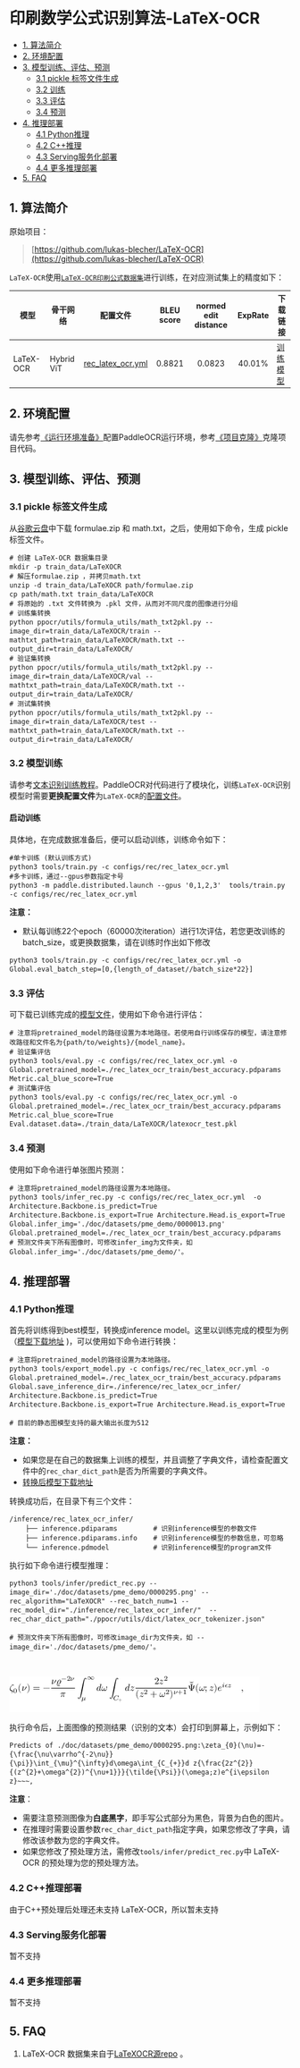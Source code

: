 # 印刷数学公式识别算法-LaTeX-OCR

- [1. 算法简介](#1)
- [2. 环境配置](#2)
- [3. 模型训练、评估、预测](#3)
    - [3.1 pickle 标签文件生成](#3-1)
    - [3.2 训练](#3-2)
    - [3.3 评估](#3-3)
    - [3.4 预测](#3-4)
- [4. 推理部署](#4)
    - [4.1 Python推理](#4-1)
    - [4.2 C++推理](#4-2)
    - [4.3 Serving服务化部署](#4-3)
    - [4.4 更多推理部署](#4-4)
- [5. FAQ](#5)

<a name="1"></a>
## 1. 算法简介

原始项目：
> [https://github.com/lukas-blecher/LaTeX-OCR](https://github.com/lukas-blecher/LaTeX-OCR)



<a name="model"></a>
`LaTeX-OCR`使用[`LaTeX-OCR印刷公式数据集`](https://drive.google.com/drive/folders/13CA4vAmOmD_I_dSbvLp-Lf0s6KiaNfuO)进行训练，在对应测试集上的精度如下：

| 模型        | 骨干网络       |配置文件 | BLEU score  | normed edit distance  |  ExpRate  |下载链接|
|-----------|------------| ----- |:-----------:|:---------------------:|:---------:| ----- |
| LaTeX-OCR | Hybrid ViT |[rec_latex_ocr.yml](../../configs/rec/rec_latex_ocr.yml)|   0.8821    |        0.0823         |  40.01%   |[训练模型](https://paddleocr.bj.bcebos.com/contribution/rec_latex_ocr_train.tar)|

<a name="2"></a>
## 2. 环境配置
请先参考[《运行环境准备》](./environment.md)配置PaddleOCR运行环境，参考[《项目克隆》](./clone.md)克隆项目代码。

<a name="3"></a>
## 3. 模型训练、评估、预测

<a name="3-1"></a>

### 3.1 pickle 标签文件生成
从[谷歌云盘](https://drive.google.com/drive/folders/13CA4vAmOmD_I_dSbvLp-Lf0s6KiaNfuO)中下载 formulae.zip 和 math.txt，之后，使用如下命令，生成 pickle 标签文件。

```shell
# 创建 LaTeX-OCR 数据集目录
mkdir -p train_data/LaTeXOCR
# 解压formulae.zip ，并拷贝math.txt
unzip -d train_data/LaTeXOCR path/formulae.zip
cp path/math.txt train_data/LaTeXOCR
# 将原始的 .txt 文件转换为 .pkl 文件，从而对不同尺度的图像进行分组
# 训练集转换
python ppocr/utils/formula_utils/math_txt2pkl.py --image_dir=train_data/LaTeXOCR/train --mathtxt_path=train_data/LaTeXOCR/math.txt --output_dir=train_data/LaTeXOCR/
# 验证集转换
python ppocr/utils/formula_utils/math_txt2pkl.py --image_dir=train_data/LaTeXOCR/val --mathtxt_path=train_data/LaTeXOCR/math.txt --output_dir=train_data/LaTeXOCR/
# 测试集转换
python ppocr/utils/formula_utils/math_txt2pkl.py --image_dir=train_data/LaTeXOCR/test --mathtxt_path=train_data/LaTeXOCR/math.txt --output_dir=train_data/LaTeXOCR/
```

### 3.2 模型训练

请参考[文本识别训练教程](./recognition.md)。PaddleOCR对代码进行了模块化，训练`LaTeX-OCR`识别模型时需要**更换配置文件**为`LaTeX-OCR`的[配置文件](../../configs/rec/rec_latex_ocr.yml)。

#### 启动训练


具体地，在完成数据准备后，便可以启动训练，训练命令如下：
```shell
#单卡训练 (默认训练方式)
python3 tools/train.py -c configs/rec/rec_latex_ocr.yml
#多卡训练，通过--gpus参数指定卡号
python3 -m paddle.distributed.launch --gpus '0,1,2,3'  tools/train.py -c configs/rec/rec_latex_ocr.yml
```

**注意：**

- 默认每训练22个epoch（60000次iteration）进行1次评估，若您更改训练的batch_size，或更换数据集，请在训练时作出如下修改
```
python3 tools/train.py -c configs/rec/rec_latex_ocr.yml -o Global.eval_batch_step=[0,{length_of_dataset//batch_size*22}]
```

<a name="3-2"></a>
### 3.3 评估

可下载已训练完成的[模型文件](https://paddleocr.bj.bcebos.com/contribution/rec_latex_ocr_train.tar)，使用如下命令进行评估：

```shell
# 注意将pretrained_model的路径设置为本地路径。若使用自行训练保存的模型，请注意修改路径和文件名为{path/to/weights}/{model_name}。
# 验证集评估
python3 tools/eval.py -c configs/rec/rec_latex_ocr.yml -o Global.pretrained_model=./rec_latex_ocr_train/best_accuracy.pdparams Metric.cal_blue_score=True
# 测试集评估
python3 tools/eval.py -c configs/rec/rec_latex_ocr.yml -o Global.pretrained_model=./rec_latex_ocr_train/best_accuracy.pdparams Metric.cal_blue_score=True Eval.dataset.data=./train_data/LaTeXOCR/latexocr_test.pkl
```

<a name="3-3"></a>
### 3.4 预测

使用如下命令进行单张图片预测：
```shell
# 注意将pretrained_model的路径设置为本地路径。
python3 tools/infer_rec.py -c configs/rec/rec_latex_ocr.yml  -o  Architecture.Backbone.is_predict=True Architecture.Backbone.is_export=True Architecture.Head.is_export=True Global.infer_img='./doc/datasets/pme_demo/0000013.png' Global.pretrained_model=./rec_latex_ocr_train/best_accuracy.pdparams
# 预测文件夹下所有图像时，可修改infer_img为文件夹，如 Global.infer_img='./doc/datasets/pme_demo/'。
```

<a name="4"></a>
## 4. 推理部署

<a name="4-1"></a>
### 4.1 Python推理
首先将训练得到best模型，转换成inference model。这里以训练完成的模型为例（[模型下载地址](https://paddleocr.bj.bcebos.com/contribution/rec_latex_ocr_train.tar) )，可以使用如下命令进行转换：

```shell
# 注意将pretrained_model的路径设置为本地路径。
python3 tools/export_model.py -c configs/rec/rec_latex_ocr.yml -o Global.pretrained_model=./rec_latex_ocr_train/best_accuracy.pdparams Global.save_inference_dir=./inference/rec_latex_ocr_infer/ Architecture.Backbone.is_predict=True Architecture.Backbone.is_export=True Architecture.Head.is_export=True

# 目前的静态图模型支持的最大输出长度为512
```
**注意：**
- 如果您是在自己的数据集上训练的模型，并且调整了字典文件，请检查配置文件中的`rec_char_dict_path`是否为所需要的字典文件。
- [转换后模型下载地址](https://paddleocr.bj.bcebos.com/contribution/rec_latex_ocr_infer.tar)

转换成功后，在目录下有三个文件：
```
/inference/rec_latex_ocr_infer/
    ├── inference.pdiparams         # 识别inference模型的参数文件
    ├── inference.pdiparams.info    # 识别inference模型的参数信息，可忽略
    └── inference.pdmodel           # 识别inference模型的program文件
```

执行如下命令进行模型推理：

```shell
python3 tools/infer/predict_rec.py --image_dir='./doc/datasets/pme_demo/0000295.png' --rec_algorithm="LaTeXOCR" --rec_batch_num=1 --rec_model_dir="./inference/rec_latex_ocr_infer/"  --rec_char_dict_path="./ppocr/utils/dict/latex_ocr_tokenizer.json"

# 预测文件夹下所有图像时，可修改image_dir为文件夹，如 --image_dir='./doc/datasets/pme_demo/'。
```
&nbsp;

![测试图片样例](../datasets/pme_demo/0000295.png)

执行命令后，上面图像的预测结果（识别的文本）会打印到屏幕上，示例如下：
```shell
Predicts of ./doc/datasets/pme_demo/0000295.png:\zeta_{0}(\nu)=-{\frac{\nu\varrho^{-2\nu}}{\pi}}\int_{\mu}^{\infty}d\omega\int_{C_{+}}d z{\frac{2z^{2}}{(z^{2}+\omega^{2})^{\nu+1}}}{\tilde{\Psi}}(\omega;z)e^{i\epsilon z}~~~,
```


**注意**：

- 需要注意预测图像为**白底黑字**，即手写公式部分为黑色，背景为白色的图片。
- 在推理时需要设置参数`rec_char_dict_path`指定字典，如果您修改了字典，请修改该参数为您的字典文件。
- 如果您修改了预处理方法，需修改`tools/infer/predict_rec.py`中 LaTeX-OCR 的预处理为您的预处理方法。


<a name="4-2"></a>
### 4.2 C++推理部署

由于C++预处理后处理还未支持 LaTeX-OCR，所以暂未支持

<a name="4-3"></a>
### 4.3 Serving服务化部署

暂不支持

<a name="4-4"></a>
### 4.4 更多推理部署

暂不支持

<a name="5"></a>
## 5. FAQ

1. LaTeX-OCR 数据集来自于[LaTeXOCR源repo](https://github.com/lukas-blecher/LaTeX-OCR) 。
